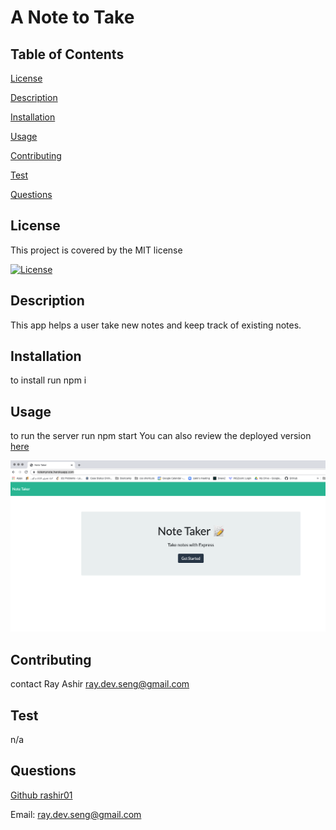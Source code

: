 # A Note to Take
## Table of Contents
[License](#license)

[Description](#description)

[Installation](#installation)

[Usage](#usage)

[Contributing](#contributing)

[Test](#test)

[Questions](#questions)
## License
This project is covered by the MIT license

[![License](https://img.shields.io/badge/License-MIT-yellow.svg)](https://opensource.org/licenses/MIT)
## Description
This app helps a user take new notes and keep track of existing notes. 
## Installation
to install run npm i 
## Usage
to run the server run npm start 
You can also review the deployed version [here](https://notemynote.herokuapp.com/)


![Deployed Screenshot](./develop/public/assets/images/note_heroku.png)
## Contributing
contact Ray Ashir ray.dev.seng@gmail.com
## Test
n/a
## Questions
[Github rashir01](https://github.com/rashir01)

Email: ray.dev.seng@gmail.com
